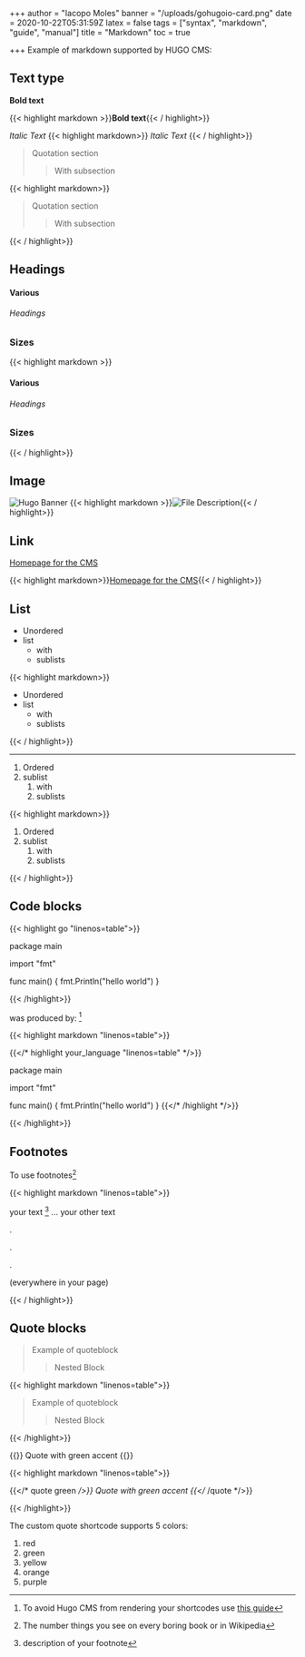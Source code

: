 +++
author = "Iacopo Moles"
banner = "/uploads/gohugoio-card.png"
date = 2020-10-22T05:31:59Z
latex = false
tags = ["syntax", "markdown", "guide", "manual"]
title = "Markdown"
toc = true

+++
Example of markdown supported by HUGO CMS:

<!--more-->

## Text type

**Bold text**

{{< highlight markdown >}}**Bold text**{{< / highlight>}}

_Italic Text_
{{< highlight markdown>}}
_Italic Text_
{{< / highlight>}}

> Quotation section
>
> > With subsection

{{< highlight markdown>}}

> Quotation section
>
> > With subsection

{{< / highlight>}}

## Headings

#### Various

###### Headings

### Sizes

{{< highlight markdown >}}

#### Various

###### Headings

### Sizes

{{< / highlight>}}

## Image

![Hugo Banner](/uploads/gohugoio-card-1.png)
{{< highlight markdown >}}![File Description](path/to/file/gohugoio-card-1.png){{< / highlight>}}

## Link

[Homepage for the CMS](https://gohugo.io/ "Hugo CMS")

{{< highlight markdown>}}[Homepage for the CMS](https://gohugo.io/ "Link description"){{< / highlight>}}

## List

* Unordered
* list
  * with
  * sublists

{{< highlight markdown>}}

* Unordered
* list
  * with
  * sublists

{{< / highlight>}}

***

1. Ordered
2. sublist
   1. with
   2. sublists

{{< highlight markdown>}}

1. Ordered
2. sublist
   1. with
   2. sublists

{{< / highlight>}}

## Code blocks

{{< highlight go "linenos=table">}}

package main

import "fmt"

func main() {
fmt.Println("hello world")
}

{{< /highlight>}}

was produced by: [^markdown escape]

{{< highlight markdown "linenos=table">}}

{{</*  highlight your_language "linenos=table" */>}}

package main

import "fmt"

func main() {
fmt.Println("hello world")
}
{{</*  /highlight */>}}

{{< /highlight>}}

## Footnotes

To use footnotes[^wiki]

{{< highlight markdown "linenos=table">}}

your text [^name of your footnote] ... your other text

.

.

.

(everywhere in your page)

[^name of your footnote]: description of your footnote

{{< / highlight>}}

[^markdown escape]: To avoid Hugo CMS from rendering your shortcodes use [this guide](https://liatas.com/posts/escaping-hugo-shortcodes/)

[^wiki]: The number things you see on every boring book or in Wikipedia

## Quote blocks

> Example of quoteblock
>
> > Nested Block

{{< highlight markdown "linenos=table">}}

> Example of quoteblock
>
> > Nested Block

{{< /highlight>}}

{{<quote green>}} Quote with green accent {{</quote>}}

{{< highlight markdown "linenos=table">}}

{{</* quote green */>}} Quote with green accent {{</* /quote */>}}

{{< /highlight>}}

The custom quote shortcode supports 5 colors:

1. red
2. green
3. yellow
4. orange
5. purple